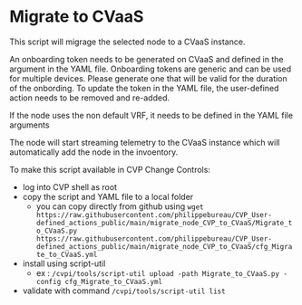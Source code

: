 # Migrate to CVaaS

This script will migrage the selected node to a CVaaS instance.

An onboarding token needs to be generated on CVaaS and defined in the argument in the YAML file.  Onboarding tokens are generic and can be used for multiple devices.  Please generate one that will be valid for the duration of the onbording.  To update the token in the YAML file, the user-defined action needs to be removed and re-added.

If the node uses the non default VRF, it needs to be defined in the YAML file arguments

The node will start streaming telemetry to the CVaaS instance which will automatically add the node in the invoentory.

To make this script available in CVP Change Controls:

* log into CVP shell as root
* copy the script and YAML file to a local folder 
    * you can copy directly from github using `wget https://raw.githubusercontent.com/philippebureau/CVP_User-defined_actions_public/main/migrate_node_CVP_to_CVaaS/Migrate_to_CVaaS.py https://raw.githubusercontent.com/philippebureau/CVP_User-defined_actions_public/main/migrate_node_CVP_to_CVaaS/cfg_Migrate_to_CVaaS.yml`
* install using script-util 
    * ex : `/cvpi/tools/script-util upload -path Migrate_to_CVaaS.py -config cfg_Migrate_to_CVaaS.yml`
* validate with command `/cvpi/tools/script-util list`